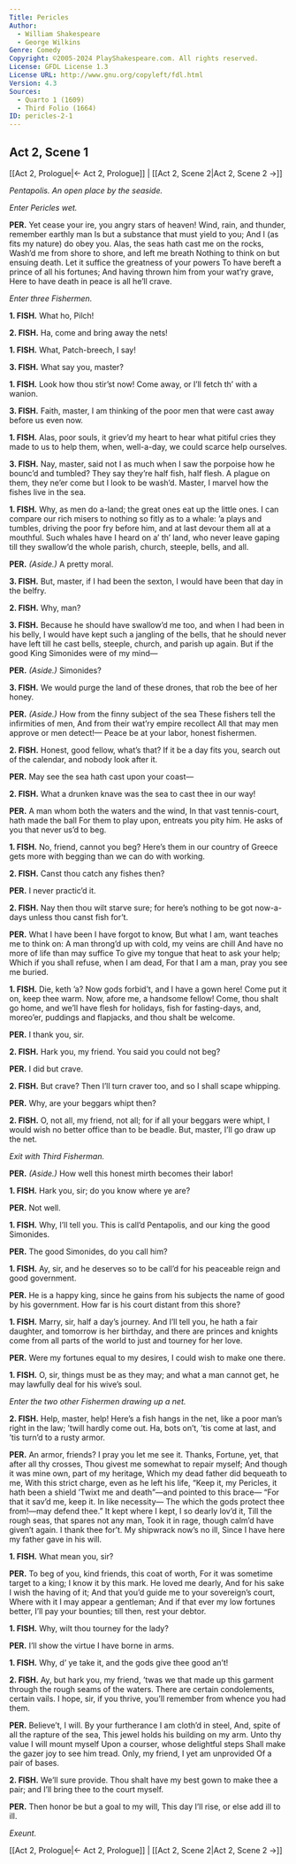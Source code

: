 ```yaml
---
Title: Pericles
Author: 
  - William Shakespeare
  - George Wilkins
Genre: Comedy
Copyright: ©2005-2024 PlayShakespeare.com. All rights reserved.
License: GFDL License 1.3
License URL: http://www.gnu.org/copyleft/fdl.html
Version: 4.3
Sources:
  - Quarto 1 (1609)
  - Third Folio (1664)
ID: pericles-2-1
---
```


## Act 2, Scene 1
[[Act 2, Prologue|← Act 2, Prologue]] | [[Act 2, Scene 2|Act 2, Scene 2 →]]

*Pentapolis. An open place by the seaside.*

*Enter Pericles wet.*

**PER.**
Yet cease your ire, you angry stars of heaven!
Wind, rain, and thunder, remember earthly man
Is but a substance that must yield to you;
And I (as fits my nature) do obey you.
Alas, the seas hath cast me on the rocks,
Wash’d me from shore to shore, and left me breath
Nothing to think on but ensuing death.
Let it suffice the greatness of your powers
To have bereft a prince of all his fortunes;
And having thrown him from your wat’ry grave,
Here to have death in peace is all he’ll crave.

*Enter three Fishermen.*

**1. FISH.**
What ho, Pilch!

**2. FISH.**
Ha, come and bring away the nets!

**1. FISH.**
What, Patch-breech, I say!

**3. FISH.**
What say you, master?

**1. FISH.**
Look how thou stir’st now! Come away, or I’ll fetch th’ with a wanion.

**3. FISH.**
Faith, master, I am thinking of the poor men that were cast away before us even now.

**1. FISH.**
Alas, poor souls, it griev’d my heart to hear what pitiful cries they made to us to help them, when, well-a-day, we could scarce help ourselves.

**3. FISH.**
Nay, master, said not I as much when I saw the porpoise how he bounc’d and tumbled? They say they’re half fish, half flesh. A plague on them, they ne’er come but I look to be wash’d. Master, I marvel how the fishes live in the sea.

**1. FISH.**
Why, as men do a-land; the great ones eat up the little ones. I can compare our rich misers to nothing so fitly as to a whale: ’a plays and tumbles, driving the poor fry before him, and at last devour them all at a mouthful. Such whales have I heard on a’ th’ land, who never leave gaping till they swallow’d the whole parish, church, steeple, bells, and all.

**PER.**
*(Aside.)*
A pretty moral.

**3. FISH.**
But, master, if I had been the sexton, I would have been that day in the belfry.

**2. FISH.**
Why, man?

**3. FISH.**
Because he should have swallow’d me too, and when I had been in his belly, I would have kept such a jangling of the bells, that he should never have left till he cast bells, steeple, church, and parish up again. But if the good King Simonides were of my mind⁠—

**PER.**
*(Aside.)*
Simonides?

**3. FISH.**
We would purge the land of these drones, that rob the bee of her honey.

**PER.**
*(Aside.)*
How from the finny subject of the sea
These fishers tell the infirmities of men,
And from their wat’ry empire recollect
All that may men approve or men detect!⁠—
Peace be at your labor, honest fishermen.

**2. FISH.**
Honest, good fellow, what’s that? If it be a day fits you, search out of the calendar, and nobody look after it.

**PER.**
May see the sea hath cast upon your coast⁠—

**2. FISH.**
What a drunken knave was the sea to cast thee in our way!

**PER.**
A man whom both the waters and the wind,
In that vast tennis-court, hath made the ball
For them to play upon, entreats you pity him.
He asks of you that never us’d to beg.

**1. FISH.**
No, friend, cannot you beg? Here’s them in our country of Greece gets more with begging than we can do with working.

**2. FISH.**
Canst thou catch any fishes then?

**PER.**
I never practic’d it.

**2. FISH.**
Nay then thou wilt starve sure; for here’s nothing to be got now-a-days unless thou canst fish for’t.

**PER.**
What I have been I have forgot to know,
But what I am, want teaches me to think on:
A man throng’d up with cold, my veins are chill
And have no more of life than may suffice
To give my tongue that heat to ask your help;
Which if you shall refuse, when I am dead,
For that I am a man, pray you see me buried.

**1. FISH.**
Die, keth ’a? Now gods forbid’t, and I have a gown here! Come put it on, keep thee warm. Now, afore me, a handsome fellow! Come, thou shalt go home, and we’ll have flesh for holidays, fish for fasting-days, and, moreo’er, puddings and flapjacks, and thou shalt be welcome.

**PER.**
I thank you, sir.

**2. FISH.**
Hark you, my friend. You said you could not beg?

**PER.**
I did but crave.

**2. FISH.**
But crave? Then I’ll turn craver too, and so I shall scape whipping.

**PER.**
Why, are your beggars whipt then?

**2. FISH.**
O, not all, my friend, not all; for if all your beggars were whipt, I would wish no better office than to be beadle. But, master, I’ll go draw up the net.

*Exit with Third Fisherman.*

**PER.**
*(Aside.)*
How well this honest mirth becomes their labor!

**1. FISH.**
Hark you, sir; do you know where ye are?

**PER.**
Not well.

**1. FISH.**
Why, I’ll tell you. This is call’d Pentapolis, and our king the good Simonides.

**PER.**
The good Simonides, do you call him?

**1. FISH.**
Ay, sir, and he deserves so to be call’d for his peaceable reign and good government.

**PER.**
He is a happy king, since he gains from his subjects the name of good by his government. How far is his court distant from this shore?

**1. FISH.**
Marry, sir, half a day’s journey. And I’ll tell you, he hath a fair daughter, and tomorrow is her birthday, and there are princes and knights come from all parts of the world to just and tourney for her love.

**PER.**
Were my fortunes equal to my desires, I could wish to make one there.

**1. FISH.**
O, sir, things must be as they may; and what a man cannot get, he may lawfully deal for his wive’s soul.

*Enter the two other Fishermen drawing up a net.*

**2. FISH.**
Help, master, help! Here’s a fish hangs in the net, like a poor man’s right in the law; ’twill hardly come out. Ha, bots on’t, ’tis come at last, and ’tis turn’d to a rusty armor.

**PER.**
An armor, friends? I pray you let me see it.
Thanks, Fortune, yet, that after all thy crosses,
Thou givest me somewhat to repair myself;
And though it was mine own, part of my heritage,
Which my dead father did bequeath to me,
With this strict charge, even as he left his life,
“Keep it, my Pericles, it hath been a shield
’Twixt me and death”—and pointed to this brace⁠—
“For that it sav’d me, keep it. In like necessity⁠—
The which the gods protect thee from!—may defend thee.”
It kept where I kept, I so dearly lov’d it,
Till the rough seas, that spares not any man,
Took it in rage, though calm’d have given’t again.
I thank thee for’t. My shipwrack now’s no ill,
Since I have here my father gave in his will.

**1. FISH.**
What mean you, sir?

**PER.**
To beg of you, kind friends, this coat of worth,
For it was sometime target to a king;
I know it by this mark. He loved me dearly,
And for his sake I wish the having of it;
And that you’d guide me to your sovereign’s court,
Where with it I may appear a gentleman;
And if that ever my low fortunes better,
I’ll pay your bounties; till then, rest your debtor.

**1. FISH.**
Why, wilt thou tourney for the lady?

**PER.**
I’ll show the virtue I have borne in arms.

**1. FISH.**
Why, d’ ye take it, and the gods give thee good an’t!

**2. FISH.**
Ay, but hark you, my friend, ’twas we that made up this garment through the rough seams of the waters. There are certain condolements, certain vails. I hope, sir, if you thrive, you’ll remember from whence you had them.

**PER.**
Believe’t, I will.
By your furtherance I am cloth’d in steel,
And, spite of all the rapture of the sea,
This jewel holds his building on my arm.
Unto thy value I will mount myself
Upon a courser, whose delightful steps
Shall make the gazer joy to see him tread.
Only, my friend, I yet am unprovided
Of a pair of bases.

**2. FISH.**
We’ll sure provide. Thou shalt have my best gown to make thee a pair; and I’ll bring thee to the court myself.

**PER.**
Then honor be but a goal to my will,
This day I’ll rise, or else add ill to ill.

*Exeunt.*

[[Act 2, Prologue|← Act 2, Prologue]] | [[Act 2, Scene 2|Act 2, Scene 2 →]]